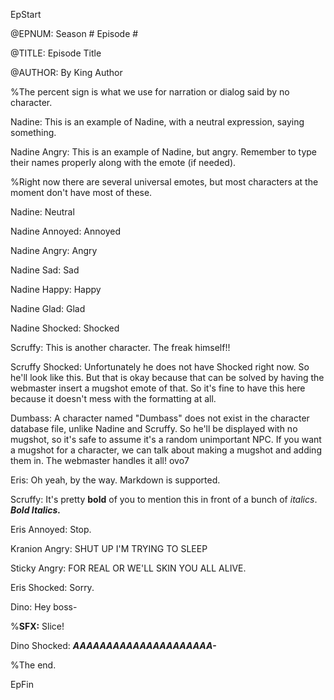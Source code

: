EpStart

<!-- Epilogue Info -->

@EPNUM: Season # Episode #

@TITLE: Episode Title

@AUTHOR: By King Author

<!-- The episode starts here. Feel free to erase this line. -->

%The percent sign is what we use for narration or dialog said by no character.

Nadine: This is an example of Nadine, with a neutral expression, saying something.

Nadine Angry: This is an example of Nadine, but angry. Remember to type their names properly along with the emote (if needed).

%Right now there are several universal emotes, but most characters at the moment don't have most of these.

Nadine: Neutral

Nadine Annoyed: Annoyed

Nadine Angry: Angry

Nadine Sad: Sad

Nadine Happy: Happy

Nadine Glad: Glad

Nadine Shocked: Shocked

Scruffy: This is another character. The freak himself!!

Scruffy Shocked: Unfortunately he does not have Shocked right now. So he'll look like this. But that is okay because that can be solved by having the webmaster insert a mugshot emote of that. So it's fine to have this here because it doesn't mess with the formatting at all.

Dumbass: A character named "Dumbass" does not exist in the character database file, unlike Nadine and Scruffy. So he'll be displayed with no mugshot, so it's safe to assume it's a random unimportant NPC. If you want a mugshot for a character, we can talk about making a mugshot and adding them in. The webmaster handles it all! ovo7

Eris: Oh yeah, by the way. Markdown is supported.

Scruffy: It's pretty **bold** of you to mention this in front of a bunch of *italics*. ***Bold Italics.***

Eris Annoyed: Stop.

Kranion Angry: SHUT UP I'M TRYING TO SLEEP

Sticky Angry: FOR REAL OR WE'LL SKIN YOU ALL ALIVE.

Eris Shocked: Sorry.

Dino: Hey boss-

%**SFX:** Slice!

Dino Shocked: ***AAAAAAAAAAAAAAAAAAAAA-***

%The end.

<!-- The episode ends here with "EpFin". It ends the format. Since it's already here, you don't need to mess with it. -->

EpFin

<script src="{{ '/assets/js/EpFormatter.js' | relative_url }}"></script>